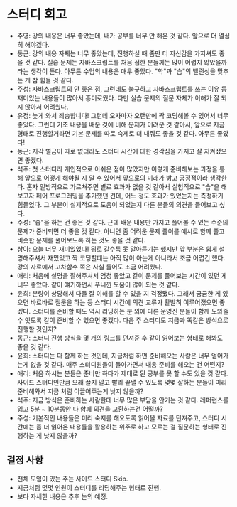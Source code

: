 # 스터디 회고

- 주영: 강의 내용은 너무 좋았는데, 내가 공부를 너무 안 해온 것 같다. 앞으로 더 열심히 해야겠다.
- 동근: 강의 내용 자체는 너무 좋았는데, 진행하실 때 좀만 더 자신감을 가지셔도 좋을 것 같다. 실습 문제는 자바스크립트를 처음 접한 분들께는 많이 어렵지 않았을까라는 생각이 든다. 아무튼 수업의 내용은 매우 좋았다. "학"과 "습"의 밸런싱을 맞추는 게 참 힘들 것 같다.
- 주성: 자바스크립트의 안 좋은 점, 그런데도 불구하고 자바스크립트를 쓰는 이유 등 재미있는 내용들이 많아서 흥미로웠다. 다만 실습 문제의 질문 자체가 이해가 잘 되지 않아서 어려웠다.
- 유정: 늦게 와서 죄송합니다! 그런데 오자마자 오랜만에 짝 코딩해볼 수 있어서 너무 좋았다. 그런데 기초 내용을 배운 것에 비해 문제가 어려운 것 같아서, 앞으로 지금 형태로 진행할거라면 기본 문제를 따로 숙제로 더 내줘도 좋을 것 같다. 아무튼 좋았다!
- 동근: 지각 벌금이 따로 없더라도 스터디 시간에 대한 경각심을 가지고 잘 지켜졌으면 좋겠다.
- 석주: 첫 스터디라 개인적으로 아쉬운 점이 많았지만 이렇게 준비해보는 과정을 통해 앞으로 어떻게 해야될 지 알 수 있어서 앞으로의 미래가 밝고 긍정적이라 생각한다. 혼자 일방적으로 가르쳐주면 별로 효과가 없을 것 같아서 실험적으로 "습"을 해보고자 페어 프로그래밍을 추가했던 건데, 어느 정도 효과가 있었는지는 측정하기 힘들었다. 그 부분이 실제적으로 도움이 되었는지 다른 분들의 의견을 들어보고 싶다.
- 주성: "습"을 하는 건 좋은 것 같다. 근데 배운 내용만 가지고 풀어볼 수 있는 수준의 문제가 준비되면 더 좋을 것 같다. 아니면 좀 어려운 문제 풀이를 예시로 함께 풀고 비슷한 문제를 풀어보도록 하는 것도 좋을 것 같다.
- 상아: 오늘 너무 재미있었다! 뒤로 갈수록 못 알아듣기는 했지만 앞 부분은 쉽게 설명해주셔서 재밌었고 짝 코딩할떄는 아직 많이 아는게 아니라서 조금 어렵긴 했다. 강의 자료에서 고차함수 쪽은 사실 들어도 조금 어려웠다.
- 애리: 처음에 설명을 잘해주셔서 엄청 좋았고 같이 문제를 풀어보는 시간이 있던 게 너무 좋았다. 같이 얘기하면서 푸니깐 도움이 많이 되는 것 같다.
- 윤희: 분량이 상당해서 다들 잘 이해를 할 수 있을 지 걱정됐다. 그래서 궁금한 게 있으면 바로바로 질문을 하는 등 스터디 시간에 의견 교류가 활발히 이루어졌으면 좋겠다. 스터디를 준비할 때도 역시 리딩하는 분 외에 다른 운영진 분들이 함께 도와줄 수 잇도록 같이 준비할 수 있으면 좋겠다. 다음 주 스터디도 지금과 똑같은 방식으로 진행할 것인지?
- 동근: 스터디 진행 방식을 몇 개의 링크를 던져준 후 같이 읽어보는 형태로 해봐도 좋을 것 같다.
- 윤희: 스터디는 다 함께 하는 것인데, 지금처럼 하면 준비해오는 사람은 너무 얻어가는게 없을 것 같다. 매주 스터디원들이 돌아가면서 내용 준비를 해오는 건 어떤지?
- 애리: 처음 하시는 분들은 준비만 하다가 제대로 된 공부를 못 할 수도 있을 것 같다. 사이드 스터디인만큼 오래 끌지 말고 빨리 끝낼 수 있도록 몇몇 잘하는 분들이 미리 준비해와서 지금 처럼 이끌어주는게 낫지 않을까?
- 석주: 지금 방식은 준비하는 사람한테 너무 많은 부담을 안기는 것 같다. 레퍼런스를 읽고 5분 ~ 10분동안 다 함께 의견을 교환하는건 어떨까?
- 주성: 기본적인 내용들은 미리 숙지를 해오도록 읽어올 자료를 던져주고, 스터디 시간에는 좀 더 읽어온 내용들을 활용하는 위주로 하고 모르는 걸 질문하는 형태로 진행하는 게 낫지 않을까?

## 결정 사항

- 전체 모임이 있는 주는 사이드 스터디 Skip.
- 지금처럼 몇몇 인원이 스터디를 리딩해주는 형태로 진행.
- 보다 자세한 내용은 추후 논의 예정.

